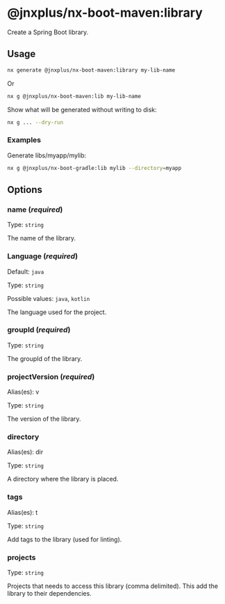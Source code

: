 # @jnxplus/nx-boot-maven:library

Create a Spring Boot library.

## Usage

```bash
nx generate @jnxplus/nx-boot-maven:library my-lib-name
```

Or

```bash
nx g @jnxplus/nx-boot-maven:lib my-lib-name
```

Show what will be generated without writing to disk:

```bash
nx g ... --dry-run
```

### Examples

Generate libs/myapp/mylib:

```bash
nx g @jnxplus/nx-boot-gradle:lib mylib --directory=myapp
```

## Options

### name (_**required**_)

Type: `string`

The name of the library.

### Language (_**required**_)

Default: `java`

Type: `string`

Possible values: `java`, `kotlin`

The language used for the project.

### groupId (_**required**_)

Type: `string`

The groupId of the library.

### projectVersion (_**required**_)

Alias(es): v

Type: `string`

The version of the library.

### directory

Alias(es): dir

Type: `string`

A directory where the library is placed.

### tags

Alias(es): t

Type: `string`

Add tags to the library (used for linting).

### projects

Type: `string`

Projects that needs to access this library (comma delimited). This add the library to their dependencies.
